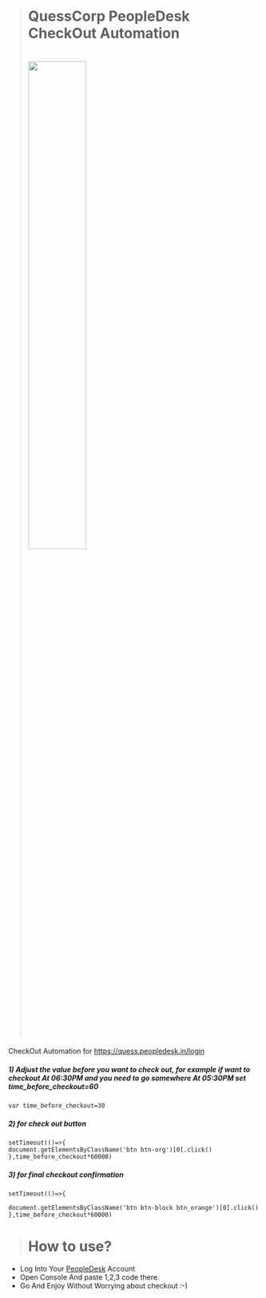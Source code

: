 > # QuessCorp PeopleDesk CheckOut Automation
> # <img width="50%" src="https://pd-quess.s3.ap-south-1.amazonaws.com/quesslogo-150x82.png"/>

CheckOut Automation for https://quess.peopledesk.in/login 

##### 1) Adjust the value before you want to check out, for example if want to checkout At 06:30PM and you need to go somewhere At 05:30PM set time_before_checkout=60

```
var time_before_checkout=30

```

##### 2) for check out button
```
setTimeout(()=>{
document.getElementsByClassName('btn btn-org')[0].click()
},time_before_checkout*60000)

```

##### 3) for final checkout confirmation

```
setTimeout(()=>{

document.getElementsByClassName('btn btn-block btn_orange')[0].click()
},time_before_checkout*60000)
```

> # How to use?

<ul>
  <li>Log Into Your <a href="https://quess.peopledesk.in/login">PeopleDesk</a> Account</li>
  <li>Open Console And paste 1,2,3 code there.</li>
  <li>Go And Enjoy Without Worrying about checkout :-)</li>
  
  </ul>
